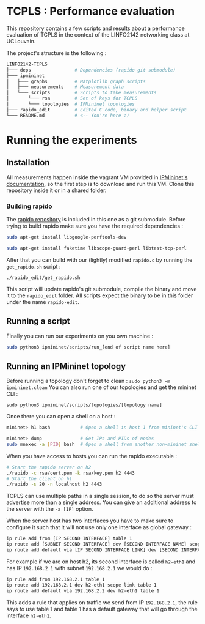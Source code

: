 # TCPLS : Performance evaluation

This repository contains a few scripts and results about a performance evaluation of TCPLS in the context of the LINFO2142 networking class at UCLouvain.

The project's structure is the following :

``` bash
LINFO2142-TCPLS
├─── deps                # Dependencies (rapido git submodule)
├─── ipmininet
│   ├─── graphs          # Matplotlib graph scripts
│   ├─── measurements    # Measurement data
│   └─── scripts         # Scripts to take measurements
│       └─── rsa         # Set of keys for TCPLS
│       └─── topologies  # IPMininet topologies
├─── rapido_edit         # Edited C code, binary and helper script
└─── README.md           # <-- You're here :)
```

# Running the experiments

## Installation

All measurements happen inside the vagrant VM provided in [IPMininet's documentation](https://ipmininet.readthedocs.io/en/latest/install.html), so the first step is to download and run this VM. Clone this repository inside it or in a shared folder.

### Building rapido

The [rapido repository](https://github.com/mpiraux/rapido) is included in this one as a git submodule. Before trying to build rapido make sure you have the required dependencies :
```bash
sudo apt-get install libgoogle-perftools-dev

sudo apt-get install faketime libscope-guard-perl libtest-tcp-perl
```
After that you can build with our (lightly) modified `rapido.c` by running the `get_rapido.sh` script :
```
./rapido_edit/get_rapido.sh
``` 
This script will update rapido's git submodule, compile the binary and move it to the `rapido_edit` folder. All scripts expect the binary to be in this folder under the name `rapido-edit`.

## Running a script

Finally you can run our experiments on you own machine :
```bash
sudo python3 ipmininet/scripts/run_[end of script name here]
```

## Running an IPMininet topology
Before running a topology don't forget to clean : `sudo python3 -m ipmininet.clean`
You can also run one of our topologies and get the mininet CLI :
```
sudo python3 ipmininet/scripts/topologies/[topology name]
```
Once there you can open a shell on a host :
```bash
mininet> h1 bash           # Open a shell in host 1 from mininet's CLI

mininet> dump              # Get IPs and PIDs of nodes
sudo mnexec -a [PID] bash  # Open a shell from another non-mininet shell
```

When you have access to hosts you can run the rapido executable :
```bash
# Start the rapido server on h2
./rapido -c rsa/cert.pem -k rsa/key.pem h2 4443
# Start the client on h1
./rapido -s 20 -n localhost h2 4443
```
TCPLS can use multiple paths in a single session, to do so the server must advertise more than a single address. You can give an additional address to the server with the `-a [IP]` option.

When the server host has two interfaces you have to make sure to configure it such that it will not use only one interface as global gateway :
```bash
ip rule add from [IP SECOND INTERFACE] table 1
ip route add [SUBNET SECOND INTERFACE] dev [SECOND INTERFACE NAME] scope link table 1
ip route add default via [IP SECOND INTERFACE LINK] dev [SECOND INTERFACE NAME] table 1
```
For example if we are on host h2, its second interface is called `h2-eth1` and has IP `192.168.2.1` with subnet `192.168.2.1` we would do :
```bash
ip rule add from 192.168.2.1 table 1
ip route add 192.168.2.1 dev h2-eth1 scope link table 1
ip route add default via 192.168.2.2 dev h2-eth1 table 1
```
This adds a rule that applies on traffic we send from IP `192.168.2.1`, the rule says to use table 1 and table 1 has a default gateway that will go through the interface `h2-eth1`.


